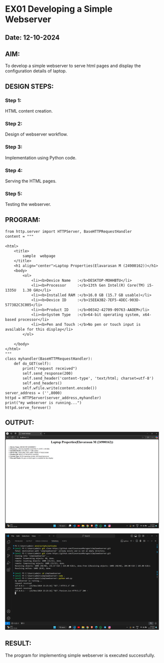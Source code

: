 # EX01 Developing a Simple Webserver
## Date: 12-10-2024

## AIM:
To develop a simple webserver to serve html pages and display the configuration details of laptop.

## DESIGN STEPS:
### Step 1: 
HTML content creation.

### Step 2:
Design of webserver workflow.

### Step 3:
Implementation using Python code.

### Step 4:
Serving the HTML pages.

### Step 5:
Testing the webserver.

## PROGRAM:

```
from http.server import HTTPServer, BaseHTTPRequestHandler
content = """

<html>
    <title>
        sample  webpage
    </title>
    <h1 align="center">Laptop Properties(Elavarasan M (24900162))</h1>
    <body>
        <ol>
            <li><b>Device Name   :</b>DESKTOP-MOHHBTU</li>
            <li><b>Processor     :</b>13th Gen Intel(R) Core(TM) i5-1335U   1.30 GHz</li>
            <li><b>Installed RAM :</b>16.0 GB (15.7 GB usable)</li>
            <li><b>Device ID     :</b>15EEA3B2-7EF5-4DEC-903D-577382C3C005</li>
            <li><b>Product ID    :</b>00342-42709-09763-AAOEM</li>
            <li><b>System Type   :</b>64-bit operating system, x64-based processor</li>
            <li><b>Pen and Touch :</b>No pen or touch input is available for this display</li>
        </ol>

    </body>
</html>
"""
class myhandler(BaseHTTPRequestHandler):
    def do_GET(self):
        print("request received")
        self.send_response(200)
        self.send_header('content-type', 'text/html; charset=utf-8')
        self.end_headers()
        self.wfile.write(content.encode())
server_address = ('',8000)
httpd = HTTPServer(server_address,myhandler)
print("my webserver is running...")
httpd.serve_forever()
```
## OUTPUT:

![alt text](<Screenshot (66).png>)

![alt text](<Screenshot (67).png>)

## RESULT:
The program for implementing simple webserver is executed successfully.

